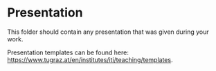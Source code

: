 # Presentation

This folder should contain any presentation that was given during your work.

Presentation templates can be found here: https://www.tugraz.at/en/institutes/iti/teaching/templates.
